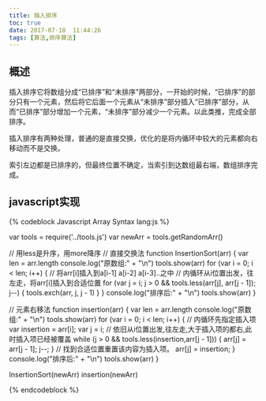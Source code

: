 ```yaml
---
title: 插入排序
toc: true
date: 2017-07-10  11:44:26
tags: [算法,排序算法]
---
```


## 概述

   插入排序它将数组分成“已排序”和“未排序”两部分，一开始的时候，“已排序”的部分只有一个元素，然后将它后面一个元素从“未排序”部分插入“已排序”部分，从而“已排序”部分增加一个元素，“未排序”部分减少一个元素。以此类推，完成全部排序。

   插入排序有两种处理，普通的是直接交换，优化的是将内循环中较大的元素都向右移动而不是交换。

  索引左边都是已排序的，但最终位置不确定，当索引到达数组最右端，数组排序完成。
## javascript实现

{% codeblock Javascript Array Syntax lang:js %}

var tools = require('../tools.js')
var newArr = tools.getRandomArr()

// 用less是升序，用more降序
// 直接交换法
function InsertionSort(arr) {
    var len = arr.length
    console.log("原数组:" + "\n")
    tools.show(arr)
    for (var i = 0; i < len; i++) {
        // 将arr[i]插入到a[i-1] a[i-2] a[i-3]..之中
        // 内循环从i位置出发，往左走，将arr[i]插入到合适位置
        for (var j = i; j > 0 && tools.less(arr[j], arr[j - 1]); j--) {
            tools.exch(arr, j, j - 1)
        }
    }
    console.log("排序后:" + "\n")
    tools.show(arr)
}

// 元素右移法
function insertion(arr) {
    var len = arr.length
    console.log("原数组:" + "\n")
    tools.show(arr)
    for (var i = 0; i < len; i++) {
           // 内循环先指定插入项
        var insertion = arr[i];
        var j = i;
        // 依旧从i位置出发,往左走,大于插入项的都右,此时插入项已经被覆盖
        while (j > 0 && tools.less(insertion,arr[j - 1])) {
            arr[j] = arr[j - 1];
            j--;
        }
        // 找到合适位置重置该内容为插入项。
        arr[j] = insertion;
    }
    console.log("排序后:" + "\n")
    tools.show(arr)
}

InsertionSort(newArr)
insertion(newArr)

{% endcodeblock %}

